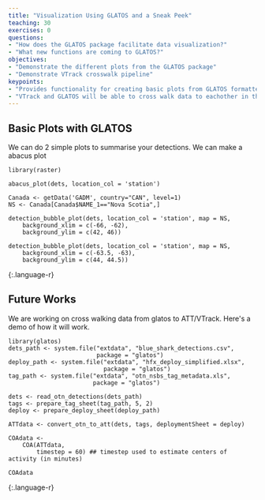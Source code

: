 ```yaml
---
title: "Visualization Using GLATOS and a Sneak Peek"
teaching: 30
exercises: 0
questions:
- "How does the GLATOS package facilitate data visualization?"
- "What new functions are coming to GLATOS?"
objectives:
- "Demonstrate the different plots from the GLATOS package"
- "Demonstrate VTrack crosswalk pipeline"
keypoints:
- "Provides functionality for creating basic plots from GLATOS formatted data."
- "VTrack and GLATOS will be able to cross walk data to eachother in the near future"
---
```



## Basic Plots with GLATOS

We can do 2 simple plots to summarise your detections. We can make a abacus plot

~~~
library(raster)

abacus_plot(dets, location_col = 'station')

Canada <- getData('GADM', country="CAN", level=1)
NS <- Canada[Canada$NAME_1=="Nova Scotia",]

detection_bubble_plot(dets, location_col = 'station', map = NS,
    background_xlim = c(-66, -62),
    background_ylim = c(42, 46))

detection_bubble_plot(dets, location_col = 'station', map = NS,
    background_xlim = c(-63.5, -63),
    background_ylim = c(44, 44.5))
~~~
{:.language-r}

## Future Works

We are working on cross walking data from glatos to ATT/VTrack. Here's a demo of how it will work.

~~~
library(glatos)
dets_path <- system.file("extdata", "blue_shark_detections.csv",
                         package = "glatos")
deploy_path <- system.file("extdata", "hfx_deploy_simplified.xlsx",
                           package = "glatos")
tag_path <- system.file("extdata", "otn_nsbs_tag_metadata.xls",
                        package = "glatos")

dets <- read_otn_detections(dets_path)
tags <- prepare_tag_sheet(tag_path, 5, 2)
deploy <- prepare_deploy_sheet(deploy_path)

ATTdata <- convert_otn_to_att(dets, tags, deploymentSheet = deploy)

COAdata <- 
    COA(ATTdata, 
        timestep = 60) ## timestep used to estimate centers of activity (in minutes)

COAdata
~~~
{:.language-r}


